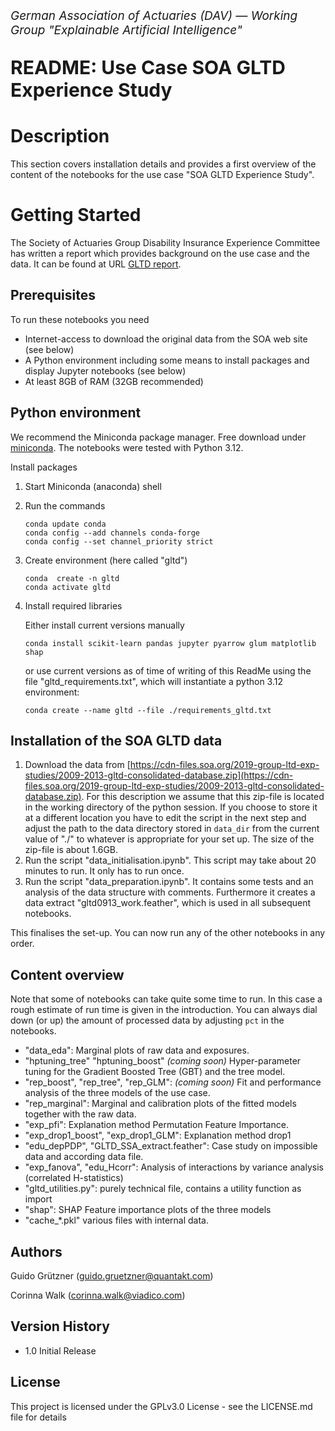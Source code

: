 <!-- Simon-Style -->
<p style="font-size:19px; text-align:left; margin-top:    15px;"><i>German Association of Actuaries (DAV) — Working Group "Explainable Artificial Intelligence"</i></p>
<p style="font-size:30px; text-align:left; margin-bottom: 15px"><b>README: Use Case SOA GLTD Experience Study<br>
</b></p>
<p style="font-size:19px; text-align:left; margin-bottom: 15px; margin-bottom: 15px">

# Description

This section covers installation details and provides a first overview of the content of the notebooks for the use case "SOA GLTD Experience Study". 

# Getting Started

The Society of Actuaries Group Disability Insurance Experience Committee has written a report which provides background on the use case and the data. It can be found at URL [GLTD report](https://www.soa.org/4a7e84/globalassets/assets/files/resources/experience-studies/2019/2019-gltd-study-report.pdf).

## Prerequisites

To run these notebooks you need

* Internet-access to download the original data from the SOA web site (see below)
* A Python environment including some means to install packages and display Jupyter notebooks (see below)
* At least 8GB of RAM (32GB recommended) 

## Python environment

We recommend the Miniconda package manager. Free download under [miniconda](https://docs.anaconda.com/free/miniconda/miniconda-other-installer-links/).
The notebooks were tested with Python 3.12.

Install packages

1.	Start Miniconda (anaconda) shell
2.	Run the commands

    ```
    conda update conda
    conda config --add channels conda-forge
    conda config --set channel_priority strict
    ```
3.	Create environment (here called "gltd")

    ```
    conda  create -n gltd
    conda activate gltd
    ```
4.	Install required libraries
    
    Either install current versions manually

    ```
    conda install scikit-learn pandas jupyter pyarrow glum matplotlib shap
    ```
    
    or use current versions as of time of writing of this ReadMe using the file "gltd_requirements.txt", which will instantiate a python 3.12 environment:

    ```
    conda create --name gltd --file ./requirements_gltd.txt
    ```

## Installation of the SOA GLTD data

1. Download the data from [https://cdn-files.soa.org/2019-group-ltd-exp-studies/2009-2013-gltd-consolidated-database.zip](https://cdn-files.soa.org/2019-group-ltd-exp-studies/2009-2013-gltd-consolidated-database.zip). For this description we assume that this zip-file is located in the working directory of the python session. If you choose to store it at a different location you have to edit the script in the next step and adjust the path to the data directory stored in `data_dir` from the current value of "./" to whatever is appropriate for your set up. The size of the zip-file is about 1.6GB.
2. Run the script "data_initialisation.ipynb". This script may take about 20 minutes to run. It only has to run once.
3. Run the script "data_preparation.ipynb". It contains some tests and an analysis of the data structure with comments. Furthermore it creates a data extract "gltd0913_work.feather", which is used in all subsequent notebooks.

This finalises the set-up. You can now run any of the other notebooks in any order.

## Content overview

Note that some of notebooks can take quite some time to run. In this case a rough estimate of run time is given in the introduction. You can always dial down (or up) the amount of processed data by adjusting `pct` in the notebooks.

* "data_eda": Marginal plots of raw data and exposures.
* "hptuning_tree" "hptuning_boost" *(coming soon)* Hyper-parameter tuning for the Gradient Boosted Tree (GBT) and the tree model.
* "rep_boost", "rep_tree", "rep_GLM": *(coming soon)* Fit and performance analysis of the three models of the use case.
* "rep_marginal": Marginal and calibration plots of the fitted models together with the raw data.
* "exp_pfi": Explanation method Permutation Feature Importance.
* "exp_drop1_boost", "exp_drop1_GLM": Explanation method drop1
* "edu_depPDP", "GLTD_SSA_extract.feather": Case study on impossible data and according data file.
* "exp_fanova", "edu_Hcorr": Analysis of interactions by variance analysis (correlated H-statistics)
* "gltd_utilities.py": purely technical file, contains a utility function as import
* "shap": SHAP Feature importance plots of the three models
* "cache_*.pkl" various files with internal data.

## Authors

Guido Grützner (<a href="mailto:guido.gruetzner@quantakt.com">guido.gruetzner@quantakt.com</a>)

Corinna Walk  (<a href="mailto:corinna.walk@viadico.com">corinna.walk@viadico.com</a>)

## Version History

* 1.0 Initial Release

## License

This project is licensed under the GPLv3.0 License - see the LICENSE.md file for details
